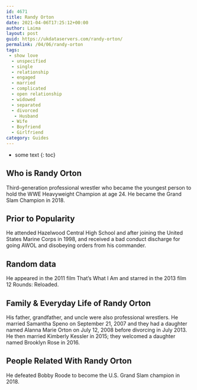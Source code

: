 ```yaml
---
id: 4671
title: Randy Orton
date: 2021-04-06T17:25:12+00:00
author: Laima
layout: post
guid: https://ukdataservers.com/randy-orton/
permalink: /04/06/randy-orton
tags:
 - show love
  - unspecified
  - single
  - relationship
  - engaged
  - married
  - complicated
  - open relationship
  - widowed
  - separated
  - divorced
   - Husband
  - Wife
  - Boyfriend
  - Girlfriend
category: Guides
---
```


* some text
{: toc}


## Who is Randy Orton
                  
                  
                  
Third-generation professional wrestler who became the youngest person to hold the WWE Heavyweight Champion at age 24. He became the Grand Slam Champion in 2018.
                  
              
            
              
            
                
                
                
## Prior to Popularity
                  
                  
                  
He attended Hazelwood Central High School and after joining the United States Marine Corps in 1998, and received a bad conduct discharge for going AWOL and disobeying orders from his commander.
                  
              
            
              
            
                
                
                
## Random data
                  
                  
                  
He appeared in the 2011 film That&#8217;s What I Am and starred in the 2013 film 12 Rounds: Reloaded.
                  
              
            
              
            
                
                
                
## Family & Everyday Life of Randy Orton
                  
                  
                  
His father, grandfather, and uncle were also professional wrestlers. He married Samantha Speno on September 21, 2007 and they had a daughter named Alanna Marie Orton on July 12, 2008 before divorcing in July 2013. He then married Kimberly Kessler in 2015; they welcomed a daughter named Brooklyn Rose in 2016.
                  
              
            
              
            
                
                
                
## People Related With Randy Orton
                  
                  
                  
He defeated Bobby Roode to become the U.S. Grand Slam champion in 2018.
                  
              
            
              
            
                
              
            
              
              
            
            
              
            
          
          
          